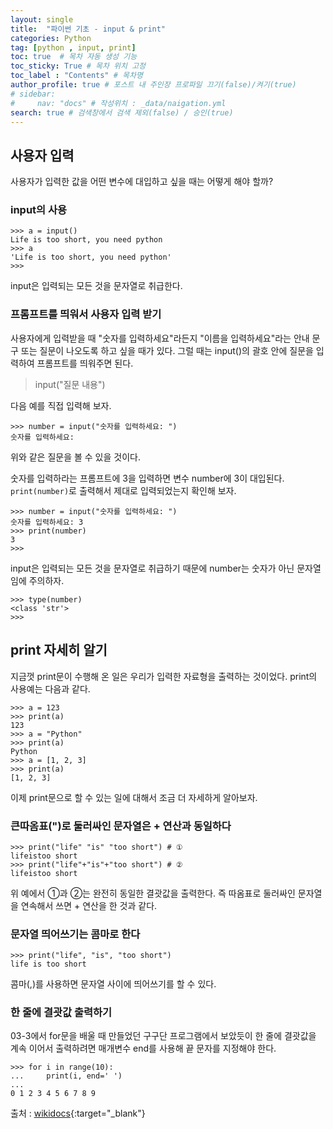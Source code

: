 ```yaml
---
layout: single
title:  "파이썬 기초 - input & print"
categories: Python
tag: [python , input, print]
toc: true  # 목차 자동 생성 기능
toc_sticky: True # 목차 위치 고정 
toc_label : "Contents" # 목차명
author_profile: true # 포스트 내 주인장 프로파일 끄기(false)/켜기(true)
# sidebar:
#     nav: "docs" # 작성위치 : _data/naigation.yml
search: true # 검색창에서 검색 제외(false) / 승인(true)
---
```


## 사용자 입력

사용자가 입력한 값을 어떤 변수에 대입하고 싶을 때는 어떻게 해야 할까?

### input의 사용

```
>>> a = input()
Life is too short, you need python
>>> a
'Life is too short, you need python'
>>>
```

input은 입력되는 모든 것을 문자열로 취급한다.

### 프롬프트를 띄워서 사용자 입력 받기

사용자에게 입력받을 때 "숫자를 입력하세요"라든지 "이름을 입력하세요"라는 안내 문구 또는 질문이 나오도록 하고 싶을 때가 있다. 그럴 때는 input()의 괄호 안에 질문을 입력하여 프롬프트를 띄워주면 된다.

> input("질문 내용")

다음 예를 직접 입력해 보자.

```
>>> number = input("숫자를 입력하세요: ")
숫자를 입력하세요:
```

위와 같은 질문을 볼 수 있을 것이다.

숫자를 입력하라는 프롬프트에 3을 입력하면 변수 number에 3이 대입된다. `print(number)`로 출력해서 제대로 입력되었는지 확인해 보자.

```
>>> number = input("숫자를 입력하세요: ")
숫자를 입력하세요: 3
>>> print(number)
3
>>>
```

input은 입력되는 모든 것을 문자열로 취급하기 때문에 number는 숫자가 아닌 문자열임에 주의하자.

```
>>> type(number)
<class 'str'>
>>>
```

## print 자세히 알기

지금껏 print문이 수행해 온 일은 우리가 입력한 자료형을 출력하는 것이었다. print의 사용예는 다음과 같다.

```
>>> a = 123
>>> print(a)
123
>>> a = "Python"
>>> print(a)
Python
>>> a = [1, 2, 3]
>>> print(a)
[1, 2, 3]
```

이제 print문으로 할 수 있는 일에 대해서 조금 더 자세하게 알아보자.

### 큰따옴표(")로 둘러싸인 문자열은 + 연산과 동일하다

```
>>> print("life" "is" "too short") # ①
lifeistoo short
>>> print("life"+"is"+"too short") # ②
lifeistoo short
```

위 예에서 ①과 ②는 완전히 동일한 결괏값을 출력한다. 즉 따옴표로 둘러싸인 문자열을 연속해서 쓰면 + 연산을 한 것과 같다.

### 문자열 띄어쓰기는 콤마로 한다

```
>>> print("life", "is", "too short")
life is too short
```

콤마(,)를 사용하면 문자열 사이에 띄어쓰기를 할 수 있다.

### 한 줄에 결괏값 출력하기

03-3에서 for문을 배울 때 만들었던 구구단 프로그램에서 보았듯이 한 줄에 결괏값을 계속 이어서 출력하려면 매개변수 end를 사용해 끝 문자를 지정해야 한다.

```
>>> for i in range(10):
...     print(i, end=' ')
...
0 1 2 3 4 5 6 7 8 9
```

출처 : [wikidocs](https://wikidocs.net/){:target="_blank"}

